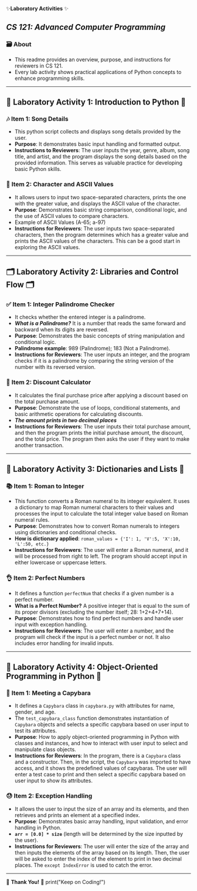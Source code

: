 ✨**Laboratory Activities** ✨
## **_CS 121: Advanced Computer Programming_** 

### 🗃️ **About**
- This readme provides an overview, purpose, and instructions for reviewers in CS 121.
- Every lab activity shows practical applications of Python concepts to enhance programming skills.

---

## 🐍 **Laboratory Activity 1: Introduction to Python** 🐍
### 🎶 **Item 1: Song Details**
- This python script collects and displays song details provided by the user.
- **Purpose**: It demonstrates basic input handling and formatted output.
- **Instructions to Reviewers**: The user inputs the year, genre, album, song title, and artist, and the program displays the song details based on the provided information. This serves as valuable practice for developing basic Python skills.

### 🔢 **Item 2: Character and ASCII Values** 
- It allows users to input two space-separated characters, prints the one with the greater value, and displays the ASCII value of the character.
- **Purpose**: Demonstrates basic string comparison, conditional logic, and the use of ASCII values to compare characters.
- Example of ASCII Values (A-65; a-97)
- **Instructions for Reviewers**: The user inputs two space-separated characters, then the program determines which has a greater value and prints the ASCII values of the characters. This can be a good start in exploring the ASCII values.

---

## 🗂️ **Laboratory Activity 2: Libraries and Control Flow** 🗂️
### ✅ **Item 1: Integer Palindrome Checker** 
- It checks whether the entered integer is a palindrome.
- **_What is a Palindrome?_** It is a number that reads the same forward and backward when its digits are reversed.
- **Purpose**: Demonstrates the basic concepts of string manipulation and conditional logic.
- **Palindrome example**: 989 (Palindrome); 183 (Not a Palindrome).
- **Instructions for Reviewers**: The user inputs an integer, and the program checks if it is a palindrome by comparing the string version of the number with its reversed version.

### 💸 **Item 2: Discount Calculator** 
- It calculates the final purchase price after applying a discount based on the total purchase amount.
- **Purpose**: Demonstrate the use of loops, conditional statements, and basic arithmetic operations for calculating discounts.
- **_The amount prints in two decimal places_** 
- **Instructions for Reviewers**: The user inputs their total purchase amount, and then the program prints the initial purchase amount, the discount, and the total price. The program then asks the user if they want to make another transaction.
---

## 📜 **Laboratory Activity 3: Dictionaries and Lists** 📜
### 📚 **Item 1: Roman to Integer** 
- This function converts a Roman numeral to its integer equivalent. It uses a dictionary to map Roman numeral characters to their values and processes the input to calculate the total integer value based on Roman numeral rules.
- **Purpose**: Demonstrates how to convert Roman numerals to integers using dictionaries and conditional checks.
- **How is dictionary applied**: `roman_values = {'I': 1, 'V':5, 'X':10, 'L':50, etc.}`
- **Instructions for Reviewers**: The user will enter a Roman numeral, and it will be processed from right to left. The program should accept input in either lowercase or uppercase letters.

### 👌 **Item 2: Perfect Numbers** 
- It defines a function `perfectNum` that checks if a given number is a perfect number.
- **What is a Perfect Number?** A positive integer that is equal to the sum of its proper divisors (excluding the number itself; 28: 1+2+4+7+14).
- **Purpose**: Demonstrates how to find perfect numbers and handle user input with exception handling.
- **Instructions for Reviewers**: The user will enter a number, and the program will check if the input is a perfect number or not. It also includes error handling for invalid inputs.

---

## 💌 **Laboratory Activity 4: Object-Oriented Programming in Python** 💌
### 🦫 **Item 1: Meeting a Capybara** 
- It defines a `Capybara` class in `capybara.py` with attributes for name, gender, and age.
- The `test_capybara_class` function demonstrates instantiation of `Capybara` objects and selects a specific capybara based on user input to test its attributes.
- **Purpose**: How to apply object-oriented programming in Python with classes and instances, and how to interact with user input to select and manipulate class objects.
- **Instructions for Reviewers**: In the program, there is a `Capybara` class and a constructor. Then, in the script, the `Capybara` was imported to have access, and it shows the predefined values of capybaras. The user will enter a test case to print and then select a specific capybara based on user input to show its attributes.

### 😓 **Item 2: Exception Handling** 
- It allows the user to input the size of an array and its elements, and then retrieves and prints an element at a specified index.
- **Purpose**: Demonstrates basic array handling, input validation, and error handling in Python.
- **`arr = [0.0] * size`** (length will be determined by the size inputted by the user).
- **Instructions for Reviewers**: The user will enter the size of the array and then inputs the elements of the array based on its length. Then, the user will be asked to enter the index of the element to print in two decimal places. The `except IndexError` is used to catch the error.

---

💌 **Thank You!**  💌
print("Keep on Coding!")
